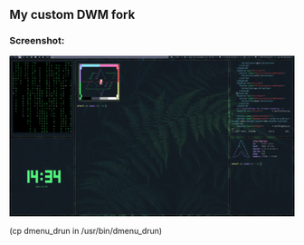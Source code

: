 ## My custom DWM fork   

### Screenshot:   

![screenshot](https://raw.githubusercontent.com/mihail-bogdanov/dwm/main/dwm.png)

(cp dmenu_drun in /usr/bin/dmenu_drun)
